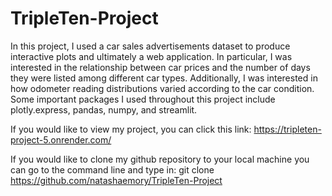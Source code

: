 # TripleTen-Project

In this project, I used a car sales advertisements dataset to produce interactive plots and ultimately a web application. In particular, I was interested in the relationship between car prices and the number of days they were listed among different car types. Additionally, I was interested in how odometer reading distributions varied according to the car condition. Some important packages I used throughout this project include plotly.express, pandas, numpy, and streamlit. 

If you would like to view my project, you can click this link:
https://tripleten-project-5.onrender.com/

If you would like to clone my github repository to your local machine you can go to the command line and type in: 
git clone https://github.com/natashaemory/TripleTen-Project 

